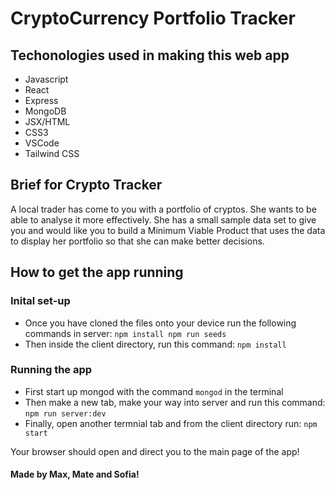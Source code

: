 # CryptoCurrency Portfolio Tracker

## Techonologies used in making this web app

- Javascript
- React
- Express
- MongoDB
- JSX/HTML
- CSS3
- VSCode
- Tailwind CSS

## Brief for Crypto Tracker

A local trader has come to you with a portfolio of cryptos. She wants to be able to analyse it more effectively. She has a small sample data set to give you and would like you to build a Minimum Viable Product that uses the data to display her portfolio so that she can make better decisions.

## How to get the app running

### Inital set-up

- Once you have cloned the files onto your device run the following commands in server: `npm install npm run seeds`
- Then inside the client directory, run this command: `npm install`

### Running the app

- First start up mongod with the command `mongod` in the terminal
- Then make a new tab, make your way into server and run this command: `npm run server:dev`
- Finally, open another termnial tab and from the client directory run: `npm start`

Your browser should open and direct you to the main page of the app!

#### Made by Max, Mate and Sofia!



